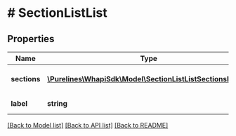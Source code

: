 # # SectionListList

## Properties

Name | Type | Description | Notes
------------ | ------------- | ------------- | -------------
**sections** | [**\Purelines\WhapiSdk\Model\SectionListListSectionsInner[]**](SectionListListSectionsInner.md) | Section of the message |
**label** | **string** | Text for list of message |

[[Back to Model list]](../../README.md#models) [[Back to API list]](../../README.md#endpoints) [[Back to README]](../../README.md)
